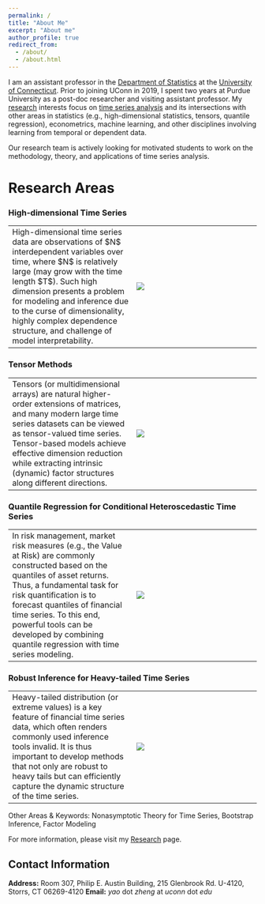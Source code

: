 ```yaml
---
permalink: /
title: "About Me"
excerpt: "About me"
author_profile: true
redirect_from: 
  - /about/
  - /about.html
---
```


I am an assistant professor in the [Department of Statistics](https://statistics.uconn.edu/) at the [University of Connecticut](https://uconn.edu/). Prior to joining UConn in 2019, I spent two years at Purdue University as a post-doc researcher and visiting assistant professor. My [research](https://yaozheng-stat.github.io/research/) interests focus on [time series analysis](https://en.wikipedia.org/wiki/Time_series) and its intersections with other areas in statistics (e.g., high-dimensional statistics, tensors, quantile regression), econometrics, machine learning, and other disciplines involving learning from temporal or dependent data.

Our research team is actively looking for motivated students to work on the methodology, theory, and applications of time series analysis.

# Research Areas

### High-dimensional Time Series 

<table  style="border:none" >
  <tr width="50%" style="border:none">
    <td style="border:none">High-dimensional time series data are observations of $N$ interdependent variables over time, where $N$ is relatively large (may grow with the time length $T$).  Such high dimension presents a problem for modeling and inference due to the curse of dimensionality, highly complex dependence structure, and challenge of model interpretability. </td>
    <td width="50%" style="border:none"><img src="https://yaozheng-stat.github.io/images/fig_macro20.png" align="float:center;"  style="zoom:100%;" /></td>
  </tr>
</table>



### Tensor Methods 

<table  style="border:none" >
  <tr width="50%" style="border:none">
    <td style="border:none">Tensors (or multidimensional arrays) are natural higher-order extensions of matrices, and many modern large time series datasets can be viewed as tensor-valued time series.  Tensor-based models achieve effective dimension reduction while extracting  intrinsic (dynamic) factor structures along different directions.</td>
    <td width="50%" style="border:none"> <img src="https://yaozheng-stat.github.io/images/fig_tensor_ts.png"  align="float:center;"  style="zoom:100%;" /></td>
  </tr>
</table>

### Quantile Regression for Conditional Heteroscedastic Time Series 

<table  style="border:none" >
  <tr width="50%" style="border:none">
    <td style="border:none"> In risk management, market risk measures (e.g., the Value at Risk) are commonly constructed based on the quantiles of asset returns. Thus, a fundamental task for risk quantification is to forecast quantiles of financial time series.  To this end, powerful tools can be developed by combining quantile regression with time series modeling. </td>
    <td width="50%" style="border:none"> <img src="https://yaozheng-stat.github.io/images/fig_ForecastPlot.png"  align="float:center;"  style="zoom:100%;" /></td>
  </tr>
</table>

### Robust Inference for Heavy-tailed Time Series 

<table  style="border:none" >
  <tr width="50%" style="border:none">
    <td style="border:none">Heavy-tailed distribution (or extreme values) is a key feature of financial time series data, which often renders commonly used inference tools invalid. It is thus important to develop methods that not only are robust to heavy tails but can efficiently capture the dynamic structure of the time series.</td>
    <td width="50%" style="border:none"> <img src="https://yaozheng-stat.github.io/images/fig_QQplot.png"  align="float:center;"  style="zoom:100%;" /></td>
  </tr>
</table>

Other Areas & Keywords: Nonasymptotic Theory for Time Series, Bootstrap Inference, Factor Modeling

For more information, please visit my [Research](https://yaozheng-stat.github.io/research/) page.


## Contact Information

**Address:**  Room 307, Philip E. Austin Building, 215 Glenbrook Rd. U-4120, Storrs, CT 06269-4120
**Email:**  *yao* dot *zheng* at *uconn* dot *edu*

